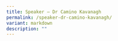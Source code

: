 ```yaml
---
title: Speaker – Dr Camino Kavanagh
permalink: /speaker-dr-camino-kavanagh/
variant: markdown
description: ""
---
```

